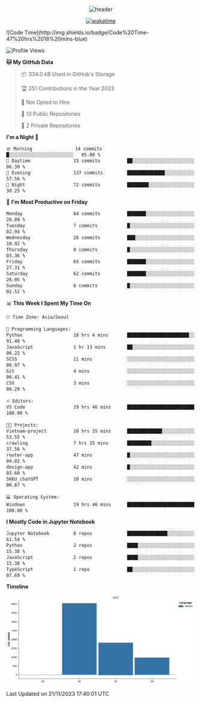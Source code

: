 <div align="center">
  
  ![header](https://capsule-render.vercel.app/api?type=Waving&color=auto&height=200&section=header&text=Haseong%20Jung&fontSize=35&animation=fadeIn&fontAlignY=40)
  
  [![wakatime](https://wakatime.com/badge/user/f6d79253-e5a4-4b14-b0a9-9658ac936d17.svg)](https://wakatime.com/@f6d79253-e5a4-4b14-b0a9-9658ac936d17)
</div>
<!--START_SECTION:waka-->
![Code Time](http://img.shields.io/badge/Code%20Time-47%20hrs%2018%20mins-blue)

![Profile Views](http://img.shields.io/badge/Profile%20Views-305-blue)

**🐱 My GitHub Data** 

> 📦 334.0 kB Used in GitHub's Storage 
 > 
> 🏆 251 Contributions in the Year 2023
 > 
> 🚫 Not Opted to Hire
 > 
> 📜 13 Public Repositories 
 > 
> 🔑 2 Private Repositories 
 > 
**I'm a Night 🦉** 

```text
🌞 Morning                14 commits          █░░░░░░░░░░░░░░░░░░░░░░░░   05.88 % 
🌆 Daytime                15 commits          ██░░░░░░░░░░░░░░░░░░░░░░░   06.30 % 
🌃 Evening                137 commits         ██████████████░░░░░░░░░░░   57.56 % 
🌙 Night                  72 commits          ████████░░░░░░░░░░░░░░░░░   30.25 % 
```
📅 **I'm Most Productive on Friday** 

```text
Monday                   64 commits          ███████░░░░░░░░░░░░░░░░░░   26.89 % 
Tuesday                  7 commits           █░░░░░░░░░░░░░░░░░░░░░░░░   02.94 % 
Wednesday                26 commits          ███░░░░░░░░░░░░░░░░░░░░░░   10.92 % 
Thursday                 8 commits           █░░░░░░░░░░░░░░░░░░░░░░░░   03.36 % 
Friday                   65 commits          ███████░░░░░░░░░░░░░░░░░░   27.31 % 
Saturday                 62 commits          ███████░░░░░░░░░░░░░░░░░░   26.05 % 
Sunday                   6 commits           █░░░░░░░░░░░░░░░░░░░░░░░░   02.52 % 
```


📊 **This Week I Spent My Time On** 

```text
🕑︎ Time Zone: Asia/Seoul

💬 Programming Languages: 
Python                   18 hrs 4 mins       ███████████████████████░░   91.40 % 
JavaScript               1 hr 13 mins        ██░░░░░░░░░░░░░░░░░░░░░░░   06.22 % 
SCSS                     11 mins             ░░░░░░░░░░░░░░░░░░░░░░░░░   00.97 % 
Git                      4 mins              ░░░░░░░░░░░░░░░░░░░░░░░░░   00.41 % 
CSV                      3 mins              ░░░░░░░░░░░░░░░░░░░░░░░░░   00.29 % 

🔥 Editors: 
VS Code                  19 hrs 46 mins      █████████████████████████   100.00 % 

🐱‍💻 Projects: 
Vietnam-project          10 hrs 35 mins      █████████████░░░░░░░░░░░░   53.55 % 
crawling                 7 hrs 25 mins       █████████░░░░░░░░░░░░░░░░   37.56 % 
router-app               47 mins             █░░░░░░░░░░░░░░░░░░░░░░░░   04.02 % 
design-app               42 mins             █░░░░░░░░░░░░░░░░░░░░░░░░   03.60 % 
SKKU_chatGPT             10 mins             ░░░░░░░░░░░░░░░░░░░░░░░░░   00.87 % 

💻 Operating System: 
Windows                  19 hrs 46 mins      █████████████████████████   100.00 % 
```

**I Mostly Code in Jupyter Notebook** 

```text
Jupyter Notebook         8 repos             ███████████████░░░░░░░░░░   61.54 % 
Python                   2 repos             ████░░░░░░░░░░░░░░░░░░░░░   15.38 % 
JavaScript               2 repos             ████░░░░░░░░░░░░░░░░░░░░░   15.38 % 
TypeScript               1 repo              ██░░░░░░░░░░░░░░░░░░░░░░░   07.69 % 
```



**Timeline**

![Lines of Code chart](https://raw.githubusercontent.com/HaseongJung/HaseongJung/main/assets/bar_graph.png)


 Last Updated on 21/11/2023 17:40:01 UTC
<!--END_SECTION:waka-->
